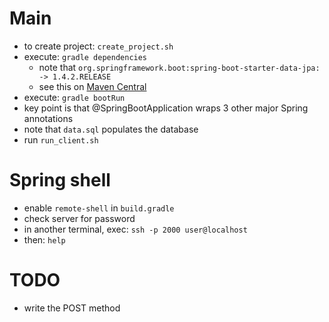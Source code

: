 
# Main

* to create project: `create_project.sh`
* execute: `gradle dependencies`
    * note that `org.springframework.boot:spring-boot-starter-data-jpa: -> 1.4.2.RELEASE`
    * see this on [Maven Central](http://bit.ly/2h1n7HO)
* execute: `gradle bootRun`
* key point is that @SpringBootApplication wraps 3 other major Spring annotations
* note that `data.sql` populates the database
* run `run_client.sh`

# Spring shell

* enable `remote-shell` in `build.gradle` 
* check server for password
* in another terminal, exec: `ssh -p 2000 user@localhost` 
* then: `help`

# TODO

* write the POST method
